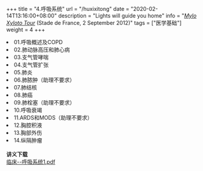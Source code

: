 +++
title = "4.呼吸系统"
url = "/huxixitong"
date = "2020-02-14T13:16:00+08:00"
description = "Lights will guide you home"
info = "[*Mylo Xyloto Tour*](https://timeline.coldplay.com/show/stade-de-france/) (Stade de France, 2 September 2012)"
tags = ["医学基础"]
weight = 4
+++

<li value="01.呼吸概述及COPD.mp4" title = "01.呼吸概述及COPD">01.呼吸概述及COPD</li>
<li value="02.肺动脉高压和肺心病.mp4" title = "02.肺动脉高压和肺心病">02.肺动脉高压和肺心病</li>
<li value="03.支气管哮喘.mp4" title = "03.支气管哮喘">03.支气管哮喘</li>
<li value="04.支气管扩张.mp4" title = "04.支气管扩张">04.支气管扩张</li>
<li value="05.肺炎.mp4" title = "05.肺炎">05.肺炎</li>
<li value="06.肺脓肿（助理不要求）.mp4" title = "06.肺脓肿（助理不要求）">06.肺脓肿（助理不要求）</li>
<li value="07.肺结核.mp4" title = "07.肺结核">07.肺结核</li>
<li value="08.肺癌.mp4" title = "08.肺癌">08.肺癌</li>
<li value="09.肺栓塞（助理不要求）.mp4" title = "09.肺栓塞（助理不要求）">09.肺栓塞（助理不要求）</li>
<li value="10.呼吸衰竭.mp4" title = "10.呼吸衰竭">10.呼吸衰竭</li>
<li value="11.ARDS和MODS（助理不要求）.mp4" title = "11.ARDS和MODS（助理不要求）">11.ARDS和MODS（助理不要求）</li>
<li value="12.胸腔积液.mp4" title = "12.胸腔积液">12.胸腔积液</li>
<li value="13.胸部外伤.mp4" title = "13.胸部外伤">13.胸部外伤</li>
<li value="14.纵隔肿瘤.mp4" title = "14.纵隔肿瘤">14.纵隔肿瘤</li>
<br>
<b>讲义下载</b><br>
<a href = 'http://video.cfzhous.com/临床--呼吸系统1.pdf'>临床--呼吸系统1.pdf</a>